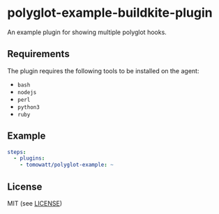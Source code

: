 # polyglot-example-buildkite-plugin

An example plugin for showing multiple polyglot hooks.

## Requirements

The plugin requires the following tools to be installed on the agent:

- `bash`
- `nodejs`
- `perl`
- `python3`
- `ruby`

## Example

```yaml
steps:
  - plugins:
    - tomowatt/polyglot-example: ~
```

## License

MIT (see [LICENSE](LICENSE))
